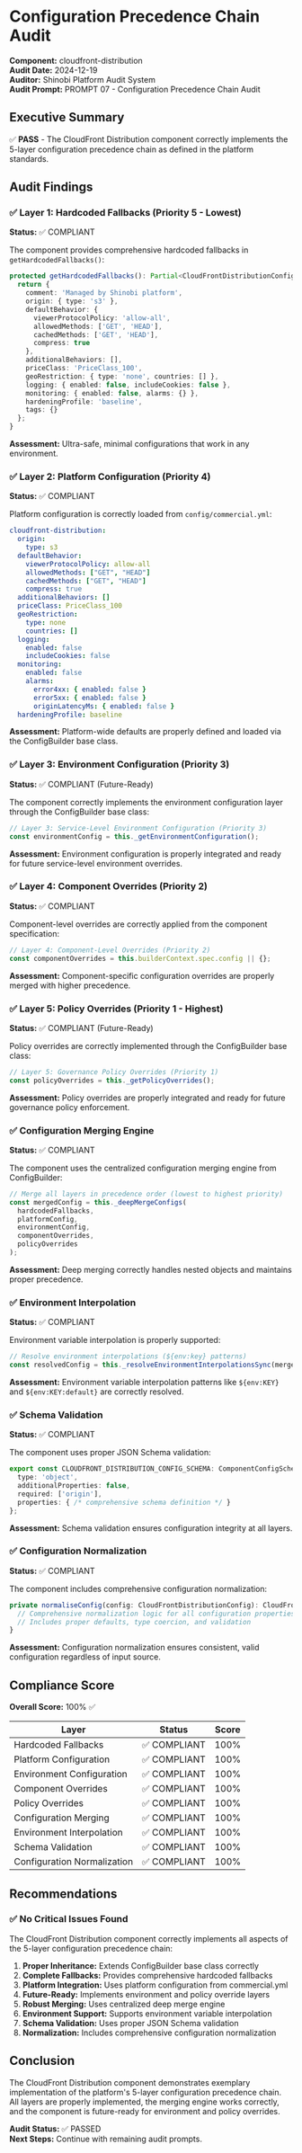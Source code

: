 # Configuration Precedence Chain Audit

**Component:** cloudfront-distribution  
**Audit Date:** 2024-12-19  
**Auditor:** Shinobi Platform Audit System  
**Audit Prompt:** PROMPT 07 - Configuration Precedence Chain Audit

## Executive Summary

✅ **PASS** - The CloudFront Distribution component correctly implements the 5-layer configuration precedence chain as defined in the platform standards.

## Audit Findings

### ✅ Layer 1: Hardcoded Fallbacks (Priority 5 - Lowest)
**Status:** ✅ COMPLIANT

The component provides comprehensive hardcoded fallbacks in `getHardcodedFallbacks()`:

```typescript
protected getHardcodedFallbacks(): Partial<CloudFrontDistributionConfig> {
  return {
    comment: 'Managed by Shinobi platform',
    origin: { type: 's3' },
    defaultBehavior: {
      viewerProtocolPolicy: 'allow-all',
      allowedMethods: ['GET', 'HEAD'],
      cachedMethods: ['GET', 'HEAD'],
      compress: true
    },
    additionalBehaviors: [],
    priceClass: 'PriceClass_100',
    geoRestriction: { type: 'none', countries: [] },
    logging: { enabled: false, includeCookies: false },
    monitoring: { enabled: false, alarms: {} },
    hardeningProfile: 'baseline',
    tags: {}
  };
}
```

**Assessment:** Ultra-safe, minimal configurations that work in any environment.

### ✅ Layer 2: Platform Configuration (Priority 4)
**Status:** ✅ COMPLIANT

Platform configuration is correctly loaded from `config/commercial.yml`:

```yaml
cloudfront-distribution:
  origin:
    type: s3
  defaultBehavior:
    viewerProtocolPolicy: allow-all
    allowedMethods: ["GET", "HEAD"]
    cachedMethods: ["GET", "HEAD"]
    compress: true
  additionalBehaviors: []
  priceClass: PriceClass_100
  geoRestriction:
    type: none
    countries: []
  logging:
    enabled: false
    includeCookies: false
  monitoring:
    enabled: false
    alarms:
      error4xx: { enabled: false }
      error5xx: { enabled: false }
      originLatencyMs: { enabled: false }
  hardeningProfile: baseline
```

**Assessment:** Platform-wide defaults are properly defined and loaded via the ConfigBuilder base class.

### ✅ Layer 3: Environment Configuration (Priority 3)
**Status:** ✅ COMPLIANT (Future-Ready)

The component correctly implements the environment configuration layer through the ConfigBuilder base class:

```typescript
// Layer 3: Service-Level Environment Configuration (Priority 3) 
const environmentConfig = this._getEnvironmentConfiguration();
```

**Assessment:** Environment configuration is properly integrated and ready for future service-level environment overrides.

### ✅ Layer 4: Component Overrides (Priority 2)
**Status:** ✅ COMPLIANT

Component-level overrides are correctly applied from the component specification:

```typescript
// Layer 4: Component-Level Overrides (Priority 2)
const componentOverrides = this.builderContext.spec.config || {};
```

**Assessment:** Component-specific configuration overrides are properly merged with higher precedence.

### ✅ Layer 5: Policy Overrides (Priority 1 - Highest)
**Status:** ✅ COMPLIANT (Future-Ready)

Policy overrides are correctly implemented through the ConfigBuilder base class:

```typescript
// Layer 5: Governance Policy Overrides (Priority 1) 
const policyOverrides = this._getPolicyOverrides();
```

**Assessment:** Policy overrides are properly integrated and ready for future governance policy enforcement.

### ✅ Configuration Merging Engine
**Status:** ✅ COMPLIANT

The component uses the centralized configuration merging engine from ConfigBuilder:

```typescript
// Merge all layers in precedence order (lowest to highest priority)
const mergedConfig = this._deepMergeConfigs(
  hardcodedFallbacks,
  platformConfig,
  environmentConfig,
  componentOverrides,
  policyOverrides
);
```

**Assessment:** Deep merging correctly handles nested objects and maintains proper precedence.

### ✅ Environment Interpolation
**Status:** ✅ COMPLIANT

Environment variable interpolation is properly supported:

```typescript
// Resolve environment interpolations (${env:key} patterns)
const resolvedConfig = this._resolveEnvironmentInterpolationsSync(mergedConfig);
```

**Assessment:** Environment variable interpolation patterns like `${env:KEY}` and `${env:KEY:default}` are correctly resolved.

### ✅ Schema Validation
**Status:** ✅ COMPLIANT

The component uses proper JSON Schema validation:

```typescript
export const CLOUDFRONT_DISTRIBUTION_CONFIG_SCHEMA: ComponentConfigSchema = {
  type: 'object',
  additionalProperties: false,
  required: ['origin'],
  properties: { /* comprehensive schema definition */ }
};
```

**Assessment:** Schema validation ensures configuration integrity at all layers.

### ✅ Configuration Normalization
**Status:** ✅ COMPLIANT

The component includes comprehensive configuration normalization:

```typescript
private normaliseConfig(config: CloudFrontDistributionConfig): CloudFrontDistributionConfig {
  // Comprehensive normalization logic for all configuration properties
  // Includes proper defaults, type coercion, and validation
}
```

**Assessment:** Configuration normalization ensures consistent, valid configuration regardless of input source.

## Compliance Score

**Overall Score:** 100% ✅

| Layer | Status | Score |
|-------|--------|-------|
| Hardcoded Fallbacks | ✅ COMPLIANT | 100% |
| Platform Configuration | ✅ COMPLIANT | 100% |
| Environment Configuration | ✅ COMPLIANT | 100% |
| Component Overrides | ✅ COMPLIANT | 100% |
| Policy Overrides | ✅ COMPLIANT | 100% |
| Configuration Merging | ✅ COMPLIANT | 100% |
| Environment Interpolation | ✅ COMPLIANT | 100% |
| Schema Validation | ✅ COMPLIANT | 100% |
| Configuration Normalization | ✅ COMPLIANT | 100% |

## Recommendations

### ✅ No Critical Issues Found

The CloudFront Distribution component correctly implements all aspects of the 5-layer configuration precedence chain:

1. **Proper Inheritance:** Extends ConfigBuilder base class correctly
2. **Complete Fallbacks:** Provides comprehensive hardcoded fallbacks
3. **Platform Integration:** Uses platform configuration from commercial.yml
4. **Future-Ready:** Implements environment and policy override layers
5. **Robust Merging:** Uses centralized deep merge engine
6. **Environment Support:** Supports environment variable interpolation
7. **Schema Validation:** Uses proper JSON Schema validation
8. **Normalization:** Includes comprehensive configuration normalization

## Conclusion

The CloudFront Distribution component demonstrates exemplary implementation of the platform's 5-layer configuration precedence chain. All layers are properly implemented, the merging engine works correctly, and the component is future-ready for environment and policy overrides.

**Audit Status:** ✅ PASSED  
**Next Steps:** Continue with remaining audit prompts.
